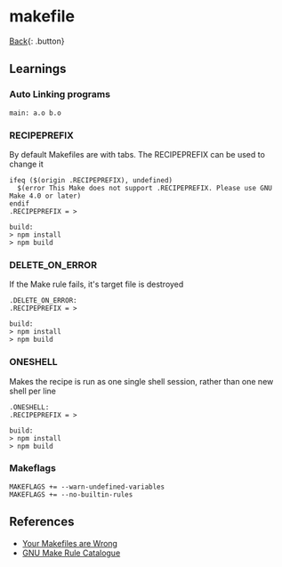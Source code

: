 # makefile

[Back](../buildtools.md){: .button}

## Learnings

### Auto Linking programs

```make
main: a.o b.o
```

### RECIPEPREFIX

By default Makefiles are with tabs. The RECIPEPREFIX can be used to change
it

```make
ifeq ($(origin .RECIPEPREFIX), undefined)
  $(error This Make does not support .RECIPEPREFIX. Please use GNU Make 4.0 or later)
endif
.RECIPEPREFIX = >

build:
> npm install
> npm build
```

### DELETE_ON_ERROR

If the Make rule fails, it's target file is destroyed

```make
.DELETE_ON_ERROR:
.RECIPEPREFIX = >

build:
> npm install
> npm build
```

### ONESHELL

Makes the recipe is run as one single shell session, rather than one new shell per line

```make
.ONESHELL:
.RECIPEPREFIX = >

build:
> npm install
> npm build
```

### Makeflags

```make
MAKEFLAGS += --warn-undefined-variables
MAKEFLAGS += --no-builtin-rules
```

## References

- [Your Makefiles are Wrong](https://tech.davis-hansson.com/p/make/)
- [GNU Make Rule Catalogue](https://www.gnu.org/software/make/manual/html_node/Catalogue-of-Rules.html)
